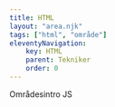 ```yaml
---
title: HTML
layout: "area.njk"
tags: ["html", "område"]
eleventyNavigation:
    key: HTML
    parent: Tekniker
    order: 0
---
```


Områdesintro JS